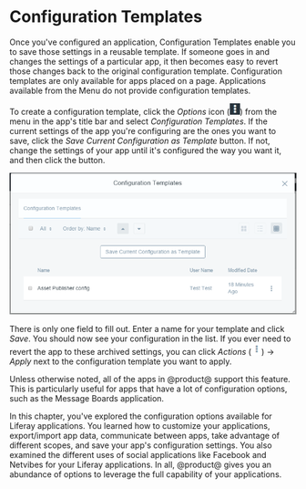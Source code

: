 # Configuration Templates [](id=configuration-templates)

Once you've configured an application, Configuration Templates enable you to
save those settings in a reusable template. If someone goes in and changes the
settings of a particular app, it then becomes easy to revert those changes back
to the original configuration template. Configuration templates are only
available for apps placed on a page. Applications available from the Menu do not
provide configuration templates.

To create a configuration template, click the *Options* icon
(![Options](../../../images/icon-options.png)) from the menu in the app's title
bar and select *Configuration Templates*. If the current settings of the app
you're configuring are the ones you want to save, click the *Save Current
Configuration as Template* button. If not, change the settings of your app until
it's configured the way you want it, and then click the button.

![Figure 1: Create a configuration template to save your app's configuration settings.](../../../images/configuration-template.png)

There is only one field to fill out. Enter a name for your template and click
*Save*. You should now see your configuration in the list. If you ever need to revert
the app to these archived settings, you can click *Actions*
(![Actions](../../../images/icon-actions.png)) &rarr; *Apply* next to the
configuration template you want to apply.

Unless otherwise noted, all of the apps in @product@ support this feature. This is
particularly useful for apps that have a lot of configuration options, such as
the Message Boards application. 

In this chapter, you've explored the configuration options available for Liferay
applications. You learned how to customize your applications, export/import app
data, communicate between apps, take advantage of different scopes, and save
your app's configuration settings. You also examined the different uses of
social applications like Facebook and Netvibes for your Liferay applications. In
all, @product@ gives you an abundance of options to leverage the full capability
of your applications.

